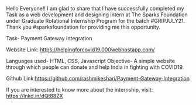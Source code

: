 Hello Everyone!!
I am glad to share that I have successfully completed my Task as a web development and designing intern at The Sparks Foundation under Graduate Rotational Internship Program for the batch #GRIPJULY21. Thank you #sparksfoundation for providing me this opportunity.

Task- Payment Gateway Integration

Website Link: https://helpingforcovid19.000webhostapp.com/

Languages used- HTML, CSS, Javascript
Objective- A simple website through which people can donate and help India in fighting with COVID19.

Github Link:https://github.com/rashmikeshari/Payment-Gateway-Integration

If you are interested to know more about the internship, visit:  https://lnkd.in/dQt88ZX
